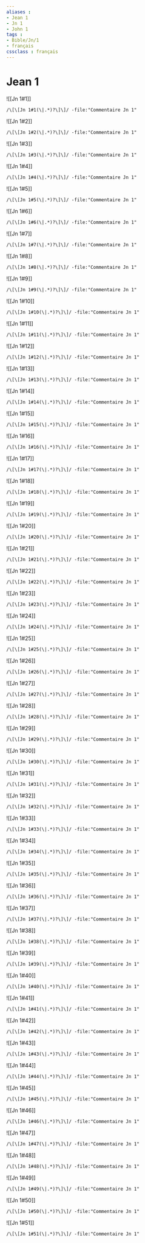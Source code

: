 ```yaml
---
aliases : 
- Jean 1
- Jn 1
- John 1
tags : 
- Bible/Jn/1
- français
cssclass : français
---
```


# Jean 1

![[Jn 1#1]]

```query
/\[\[Jn 1#1(\|.*)?\]\]/ -file:"Commentaire Jn 1"
```

![[Jn 1#2]]

```query
/\[\[Jn 1#2(\|.*)?\]\]/ -file:"Commentaire Jn 1"
```

![[Jn 1#3]]

```query
/\[\[Jn 1#3(\|.*)?\]\]/ -file:"Commentaire Jn 1"
```

![[Jn 1#4]]

```query
/\[\[Jn 1#4(\|.*)?\]\]/ -file:"Commentaire Jn 1"
```

![[Jn 1#5]]

```query
/\[\[Jn 1#5(\|.*)?\]\]/ -file:"Commentaire Jn 1"
```

![[Jn 1#6]]

```query
/\[\[Jn 1#6(\|.*)?\]\]/ -file:"Commentaire Jn 1"
```

![[Jn 1#7]]

```query
/\[\[Jn 1#7(\|.*)?\]\]/ -file:"Commentaire Jn 1"
```

![[Jn 1#8]]

```query
/\[\[Jn 1#8(\|.*)?\]\]/ -file:"Commentaire Jn 1"
```

![[Jn 1#9]]

```query
/\[\[Jn 1#9(\|.*)?\]\]/ -file:"Commentaire Jn 1"
```

![[Jn 1#10]]

```query
/\[\[Jn 1#10(\|.*)?\]\]/ -file:"Commentaire Jn 1"
```

![[Jn 1#11]]

```query
/\[\[Jn 1#11(\|.*)?\]\]/ -file:"Commentaire Jn 1"
```

![[Jn 1#12]]

```query
/\[\[Jn 1#12(\|.*)?\]\]/ -file:"Commentaire Jn 1"
```

![[Jn 1#13]]

```query
/\[\[Jn 1#13(\|.*)?\]\]/ -file:"Commentaire Jn 1"
```

![[Jn 1#14]]

```query
/\[\[Jn 1#14(\|.*)?\]\]/ -file:"Commentaire Jn 1"
```

![[Jn 1#15]]

```query
/\[\[Jn 1#15(\|.*)?\]\]/ -file:"Commentaire Jn 1"
```

![[Jn 1#16]]

```query
/\[\[Jn 1#16(\|.*)?\]\]/ -file:"Commentaire Jn 1"
```

![[Jn 1#17]]

```query
/\[\[Jn 1#17(\|.*)?\]\]/ -file:"Commentaire Jn 1"
```

![[Jn 1#18]]

```query
/\[\[Jn 1#18(\|.*)?\]\]/ -file:"Commentaire Jn 1"
```

![[Jn 1#19]]

```query
/\[\[Jn 1#19(\|.*)?\]\]/ -file:"Commentaire Jn 1"
```

![[Jn 1#20]]

```query
/\[\[Jn 1#20(\|.*)?\]\]/ -file:"Commentaire Jn 1"
```

![[Jn 1#21]]

```query
/\[\[Jn 1#21(\|.*)?\]\]/ -file:"Commentaire Jn 1"
```

![[Jn 1#22]]

```query
/\[\[Jn 1#22(\|.*)?\]\]/ -file:"Commentaire Jn 1"
```

![[Jn 1#23]]

```query
/\[\[Jn 1#23(\|.*)?\]\]/ -file:"Commentaire Jn 1"
```

![[Jn 1#24]]

```query
/\[\[Jn 1#24(\|.*)?\]\]/ -file:"Commentaire Jn 1"
```

![[Jn 1#25]]

```query
/\[\[Jn 1#25(\|.*)?\]\]/ -file:"Commentaire Jn 1"
```

![[Jn 1#26]]

```query
/\[\[Jn 1#26(\|.*)?\]\]/ -file:"Commentaire Jn 1"
```

![[Jn 1#27]]

```query
/\[\[Jn 1#27(\|.*)?\]\]/ -file:"Commentaire Jn 1"
```

![[Jn 1#28]]

```query
/\[\[Jn 1#28(\|.*)?\]\]/ -file:"Commentaire Jn 1"
```

![[Jn 1#29]]

```query
/\[\[Jn 1#29(\|.*)?\]\]/ -file:"Commentaire Jn 1"
```

![[Jn 1#30]]

```query
/\[\[Jn 1#30(\|.*)?\]\]/ -file:"Commentaire Jn 1"
```

![[Jn 1#31]]

```query
/\[\[Jn 1#31(\|.*)?\]\]/ -file:"Commentaire Jn 1"
```

![[Jn 1#32]]

```query
/\[\[Jn 1#32(\|.*)?\]\]/ -file:"Commentaire Jn 1"
```

![[Jn 1#33]]

```query
/\[\[Jn 1#33(\|.*)?\]\]/ -file:"Commentaire Jn 1"
```

![[Jn 1#34]]

```query
/\[\[Jn 1#34(\|.*)?\]\]/ -file:"Commentaire Jn 1"
```

![[Jn 1#35]]

```query
/\[\[Jn 1#35(\|.*)?\]\]/ -file:"Commentaire Jn 1"
```

![[Jn 1#36]]

```query
/\[\[Jn 1#36(\|.*)?\]\]/ -file:"Commentaire Jn 1"
```

![[Jn 1#37]]

```query
/\[\[Jn 1#37(\|.*)?\]\]/ -file:"Commentaire Jn 1"
```

![[Jn 1#38]]

```query
/\[\[Jn 1#38(\|.*)?\]\]/ -file:"Commentaire Jn 1"
```

![[Jn 1#39]]

```query
/\[\[Jn 1#39(\|.*)?\]\]/ -file:"Commentaire Jn 1"
```

![[Jn 1#40]]

```query
/\[\[Jn 1#40(\|.*)?\]\]/ -file:"Commentaire Jn 1"
```

![[Jn 1#41]]

```query
/\[\[Jn 1#41(\|.*)?\]\]/ -file:"Commentaire Jn 1"
```

![[Jn 1#42]]

```query
/\[\[Jn 1#42(\|.*)?\]\]/ -file:"Commentaire Jn 1"
```

![[Jn 1#43]]

```query
/\[\[Jn 1#43(\|.*)?\]\]/ -file:"Commentaire Jn 1"
```

![[Jn 1#44]]

```query
/\[\[Jn 1#44(\|.*)?\]\]/ -file:"Commentaire Jn 1"
```

![[Jn 1#45]]

```query
/\[\[Jn 1#45(\|.*)?\]\]/ -file:"Commentaire Jn 1"
```

![[Jn 1#46]]

```query
/\[\[Jn 1#46(\|.*)?\]\]/ -file:"Commentaire Jn 1"
```

![[Jn 1#47]]

```query
/\[\[Jn 1#47(\|.*)?\]\]/ -file:"Commentaire Jn 1"
```

![[Jn 1#48]]

```query
/\[\[Jn 1#48(\|.*)?\]\]/ -file:"Commentaire Jn 1"
```

![[Jn 1#49]]

```query
/\[\[Jn 1#49(\|.*)?\]\]/ -file:"Commentaire Jn 1"
```

![[Jn 1#50]]

```query
/\[\[Jn 1#50(\|.*)?\]\]/ -file:"Commentaire Jn 1"
```

![[Jn 1#51]]

```query
/\[\[Jn 1#51(\|.*)?\]\]/ -file:"Commentaire Jn 1"
```

